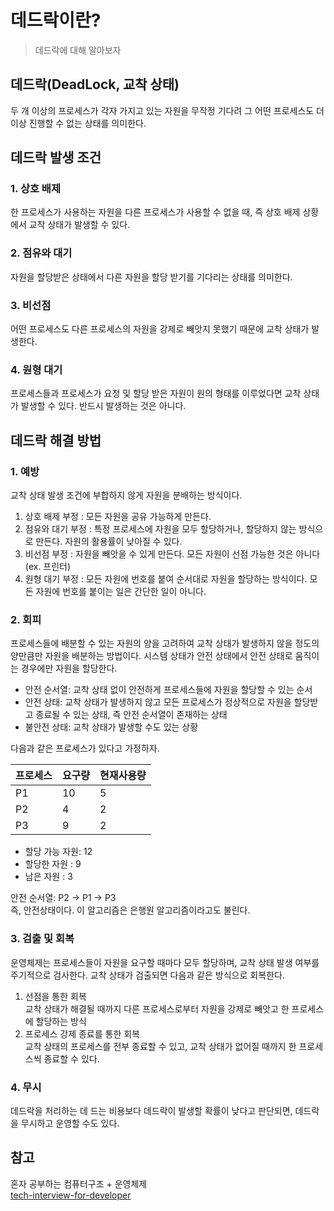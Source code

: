 # 데드락이란?
> 데드락에 대해 알아보자

## 데드락(DeadLock, 교착 상태)
 두 개 이상의 프로세스가 각자 가지고 있는 자원을 무작정 기다려 그 어떤 프로세스도 더 이상 진행할 수 없는 상태를 의미한다.

## 데드락 발생 조건
### 1. 상호 배제
한 프로세스가 사용하는 자원을 다른 프로세스가 사용할 수 없을 때, 즉 상호 배제 상황에서 교착 상태가 발생할 수 있다.

### 2. 점유와 대기
자원을 할당받은 상태에서 다른 자원을 할당 받기를 기다리는 상태를 의미한다.

### 3. 비선점
어떤 프로세스도 다른 프로세스의 자원을 강제로 빼앗지 못했기 때문에 교착 상태가 발생한다.

### 4. 원형 대기
프로세스들과 프로세스가 요청 및 할당 받은 자원이 원의 형태를 이루었다면 교착 상태가 발생할 수 있다.
반드시 발생하는 것은 아니다.

## 데드락 해결 방법
### 1. 예방
교착 상태 발생 조건에 부합하지 않게 자원을 분배하는 방식이다.
1. 상호 배제 부정 : 모든 자원을 공유 가능하게 만든다.
2. 점유와 대기 부정 : 특정 프로세스에 자원을 모두 할당하거나, 할당하지 않는 방식으로 만든다. 자원의 활용률이 낮아질 수 있다.
3. 비선점 부정 : 자원을 빼앗을 수 있게 만든다. 모든 자원이 선점 가능한 것은 아니다(ex. 프린터)
4. 원형 대기 부정 : 모든 자원에 번호를 붙여 순서대로 자원을 할당하는 방식이다. 모든 자원에 번호를 붙이는 일은 간단한 일이 아니다.

### 2. 회피
프로세스들에 배분할 수 있는 자원의 양을 고려하여 교착 상태가 발생하지 않을 정도의 양만큼만 자원을 배분하는 방법이다.
시스템 상태가 안전 상태에서 안전 상태로 움직이는 경우에만 자원을 할당한다.

- 안전 순서열: 교착 상태 없이 안전하게 프로세스들에 자원을 할당할 수 있는 순서
- 안전 상태: 교착 상태가 발생하지 않고 모든 프로세스가 정상적으로 자원을 할당받고 종료될 수 있는 상태, 즉 안전 순서열이 존재하는 상태
- 불안전 상태: 교착 상태가 발생할 수도 있는 상황

다음과 같은 프로세스가 있다고 가정하자.

| 프로세스 | 요구량 | 현재사용량 |
|------|-----|-------|
| P1   | 10  | 5     |
| P2   | 4   | 2     |
| P3   | 9   | 2     |

- 할당 가능 자원: 12
- 할당한 자원 : 9
- 남은 자원 : 3

안전 순서열: P2 -> P1 -> P3    
즉, 안전상태이다. 이 알고리즘은 은행원 알고리즘이라고도 불린다.

### 3. 검출 및 회복
운영체제는 프로세스들이 자원을 요구할 때마다 모두 할당하며, 교착 상태 발생 여부를 주기적으로 검사한다. 
교착 상태가 검출되면 다음과 같은 방식으로 회복한다.

1. 선점을 통한 회복    
   교착 상태가 해결될 때까지 다른 프로세스로부터 자원을 강제로 빼앗고 한 프로세스에 할당하는 방식
2. 프로세스 강제 종료를 통한 회복    
   교착 상태의 프로세스를 전부 종료할 수 있고, 교착 상태가 없어질 때까지 한 프로세스씩 종료할 수 있다.

### 4. 무시
데드락을 처리하는 데 드는 비용보다 데드락이 발생할 확률이 낮다고 판단되면, 데드락을 무시하고 운영할 수도 있다.

## 참고
혼자 공부하는 컴퓨터구조 + 운영체제   
[tech-interview-for-developer](https://github.com/gyoogle/tech-interview-for-developer/blob/master/Computer%20Science/Operating%20System/DeadLock.md)
